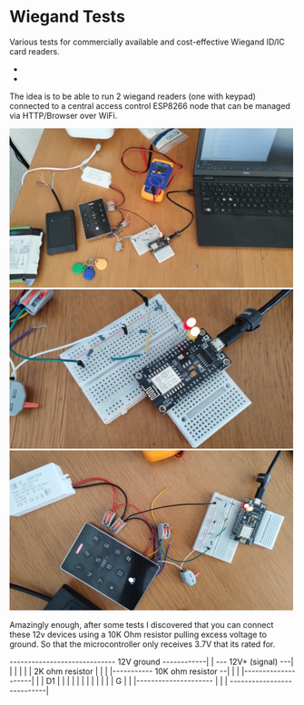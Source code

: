 # Wiegand Tests

Various tests for commercially available and cost-effective Wiegand ID/IC card readers.

- 
- 

The idea is to be able to run 2 wiegand readers (one with keypad) connected to a central access control ESP8266 node that can be managed via HTTP/Browser over WiFi.

<img width="500" src="img/IMG_20240825_131723.jpg">
<img width="500" src="img/IMG_20240825_131730.jpg">
<img width="500" src="img/IMG_20240825_131746.jpg">

Amazingly enough, after some tests I discovered that you can connect these 12v devices using a 10K Ohm resistor pulling excess voltage to ground. So that the microcontroller only receives 3.7V that its rated for.

----------------------------- 12V ground ------------|
                                                     |
--- 12V+ (signal) ---|                               |
                     |                               |
                     |                               |
              2K ohm resistor                        |
                     |                               |
                     |----------- 10K ohm resistor --|
                     |                               |
        |--------------------|                       |
        |            D1      |                       | 
        |                    |                       |
        | <microcontroller>  |                       |
        |                    |                       |
        |                 G  |                       |
        |---------------------                       |
                          |                          |
                          ---------------------------|
